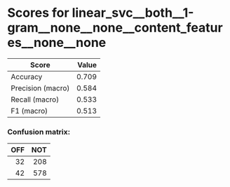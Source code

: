 # Scores for linear_svc__both__1-gram__none__none__content_features__none__none
|      Score      |Value|
|-----------------|----:|
|Accuracy         |0.709|
|Precision (macro)|0.584|
|Recall (macro)   |0.533|
|F1 (macro)       |0.513|

### Confusion matrix:
|OFF|NOT|
|--:|--:|
| 32|208|
| 42|578|
